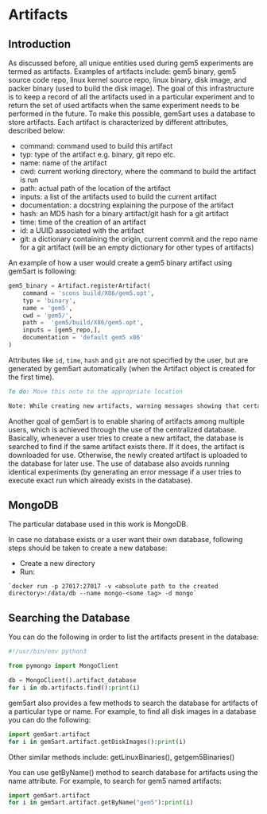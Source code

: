 # Artifacts

## Introduction
As discussed before, all unique entities used during gem5 experiments are termed as artifacts.
Examples of artifacts include: gem5 binary, gem5 source code repo, linux kernel source repo,
linux binary, disk image, and packer binary (used to build the disk image).
The goal of this infrastructure is to keep a record of all the artifacts used in a particular experiment and to return
the set of used artifacts when the same experiment needs to be performed in the future. To make this possible, gem5art uses a database to store artifacts. Each artifact is characterized by different attributes, described below:

- command: command used to build this artifact
- typ: type of the artifact e.g. binary, git repo etc.
- name: name of the artifact
- cwd: current working directory, where the command to build the artifact is run
- path: actual path of the location of the artifact
- inputs: a list of the artifacts used to build the current artifact
- documentation: a docstring explaining the purpose of the artifact
- hash: an MD5 hash for a binary artifact/git hash for a git artifact
- time: time of the creation of an artifact
- id: a UUID associated with the artifact
- git: a dictionary containing the origin, current commit and the repo name for a git artifact (will be an empty dictionary for other types of artifacts)

An example of how a user would create a gem5 binary artifact using gem5art is following:

```python
gem5_binary = Artifact.registerArtifact(
    command = 'scons build/X86/gem5.opt',
    typ = 'binary',
    name = 'gem5',
    cwd = 'gem5/',
    path =  'gem5/build/X86/gem5.opt',
    inputs = [gem5_repo,],
    documentation = 'default gem5 x86'
)
```

Attributes like `id`, `time`, `hash` and `git` are not specified by the user, but are generated by gem5art automatically (when the Artifact object is created for the first time).

```md
To do: Move this note to the appropriate location

Note: While creating new artifacts, warning messages showing that certain attributes (except hash and id) of two artifacts don't match (when artifact similarity is checked in the code) might appear. Users should make sure that they understand the reasons of any such warnings.
```

Another goal of gem5art is to enable sharing of artifacts among multiple users, which is achieved through the use of the centralized
database. Basically, whenever a user tries to create a new artifact, the database is searched to find if the same artifact exists there.
If it does, the artifact is downloaded for use. Otherwise, the newly created artifact is uploaded to the database for later use.
The use of database also avoids running identical experiments (by generating an error message if a user tries to execute exact run which
already exists in the database).

## MongoDB

The particular database used in this work is MongoDB.

In case no database exists or a user want their own database, following steps should be taken to create a new database:

  - Create a new directory
  - Run:
```
`docker run -p 27017:27017 -v <absolute path to the created directory>:/data/db --name mongo-<some tag> -d mongo`
```


## Searching the Database

You can do the following in order to list the artifacts present in the database:

```python
#!/usr/bin/env python3

from pymongo import MongoClient

db = MongoClient().artifact_database
for i in db.artifacts.find():print(i)
```

gem5art also provides a few methods to search the database for artifacts of a particular type or name. For example, to find all disk images in a database you can do the following:

```python
import gem5art.artifact
for i in gem5art.artifact.getDiskImages():print(i)
```

Other similar methods include: getLinuxBinaries(), getgem5Binaries()

You can use getByName() method to search database for artifacts using the name attribute. For example, to search for gem5 named artifacts:

```python
import gem5art.artifact
for i in gem5art.artifact.getByName("gem5"):print(i)
```
